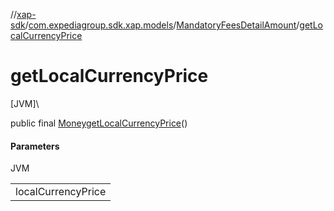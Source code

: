 //[xap-sdk](../../../index.md)/[com.expediagroup.sdk.xap.models](../index.md)/[MandatoryFeesDetailAmount](index.md)/[getLocalCurrencyPrice](get-local-currency-price.md)

# getLocalCurrencyPrice

[JVM]\

public final [Money](../-money/index.md)[getLocalCurrencyPrice](get-local-currency-price.md)()

#### Parameters

JVM

| |
|---|
| localCurrencyPrice |
